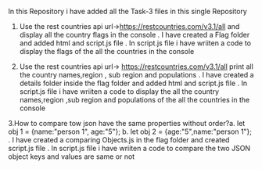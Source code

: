 In this Repository i have added all the Task-3 files in this single Repository

1. Use the rest countries api url->https://restcountries.com/v3.1/all and display all the country flags in the console
. I have created a Flag folder and added html and script.js file 
. In script.js file i have wriiten a code to display the flags of the all the countries in the console

2. Use the rest countries api url-> https://restcountries.com/v3.1/all print all the country names,region , sub region and populations
  . I have created a details folder inside the flag folder and added html and script.js file 
  . In script.js file i have wriiten a code to display the all the country names,region ,sub region and populations of the all the countries in the console

3.How to compare tow json have the same properties without order?a. let obj 1 = {name:"person 1", age:"5"}; b. let obj 2 = {age:"5",name:"person 1"};
  . I have created a comparing Objects.js in the flag folder and created script.js file 
  . In script.js file i have wriiten a code to compare the two JSON object keys and values are same or not 
